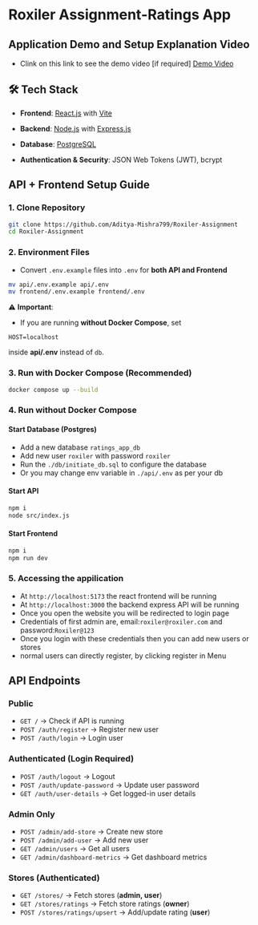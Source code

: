 
# Roxiler Assignment-Ratings App

## Application Demo and Setup Explanation Video
- Clink on this link to see the demo video [if required] [Demo Video](https://drive.google.com/file/d/1ZV62wk9wTbP1d9V8ypOK-GWxvKYzUchF/view?usp=drive_link)

## 🛠 Tech Stack
- **Frontend**: [React.js](https://react.dev/) with [Vite](https://vitejs.dev/)

- **Backend**: [Node.js](https://nodejs.org/) with [Express.js](https://expressjs.com/)  
- **Database**: [PostgreSQL](https://www.postgresql.org/)  
- **Authentication & Security**: JSON Web Tokens (JWT), bcrypt 


## API + Frontend Setup Guide

### 1. Clone Repository

```sh
git clone https://github.com/Aditya-Mishra799/Roxiler-Assignment
cd Roxiler-Assignment
```


### 2. Environment Files

* Convert `.env.example` files into `.env` for **both API and Frontend**

```sh
mv api/.env.example api/.env
mv frontend/.env.example frontend/.env
```

⚠️ **Important**:

* If you are running **without Docker Compose**, set

```env
HOST=localhost
```

inside **api/.env** instead of `db`.



### 3. Run with Docker Compose (Recommended)

```sh
docker compose up --build
```

### 4. Run without Docker Compose

#### Start Database (Postgres)

- Add a new database `ratings_app_db`
- Add new user `roxiler` with password `roxiler`
- Run the `./db/initiate_db.sql` to configure the database
- Or you may change env variable in `./api/.env` as per your db

#### Start API

```sh
npm i
node src/index.js
```

#### Start Frontend

```sh
npm i
npm run dev
```


### 5. Accessing the appilication
- At `http://localhost:5173` the react frontend will be running 
- At `http://localhost:3000` the backend express API will be running
- Once you open the website you will be redirected to login page
- Credentials of first admin are, email:`roxiler@roxiler.com` and password:`Roxiler@123`
- Once you login with these credentials then you can add new users or stores
- normal users can directly register, by clicking register in Menu

## API Endpoints

### Public

* `GET /` → Check if API is running
* `POST /auth/register` → Register new user
* `POST /auth/login` → Login user

### Authenticated (Login Required)

* `POST /auth/logout` → Logout
* `POST /auth/update-password` → Update user password
* `GET /auth/user-details` → Get logged-in user details

### Admin Only

* `POST /admin/add-store` → Create new store
* `POST /admin/add-user` → Add new user
* `GET /admin/users` → Get all users
* `GET /admin/dashboard-metrics` → Get dashboard metrics

### Stores (Authenticated)

* `GET /stores/` → Fetch stores (**admin, user**)
* `GET /stores/ratings` → Fetch store ratings (**owner**)
* `POST /stores/ratings/upsert` → Add/update rating (**user**)

